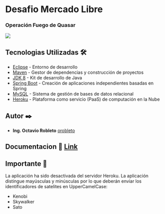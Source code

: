 # Desafio Mercado Libre

### Operación Fuego de Quasar
![](https://upload.wikimedia.org/wikipedia/commons/thumb/6/6c/Star_Wars_Logo.svg/1024px-Star_Wars_Logo.svg.png)

## Tecnologias Utilizadas 🛠️

* [Eclipse](https://www.eclipse.org/downloads/) - Entorno de desarrollo
* [Maven](https://maven.apache.org/) - Gestor de dependencias y construcción de proyectos
* [JDK 8](https://www.oracle.com/ar/java/technologies/javase/javase-jdk8-downloads.html) - Kit de desarrollo de Java
* [Spring Boot](https://spring.io/projects/spring-boot) - Creación de aplicaciones independientes basadas en Spring
* [MySQL](https://www.mysql.com) - Sistema de gestión de bases de datos relacional
* [Heroku](https://www.heroku.com) - Plataforma como servicio  (PaaS) de computación en la Nube


## Autor ✒️

* **Ing. Octavio Robleto** [orobleto](https://octaviorobleto.com/)

## Documentacion 📄  [Link](https://documenter.getpostman.com/view/10744390/Tz5qaH5c#dd88b369-cbf0-47fb-9d08-5c0392466ea4)



## Importante 📢
La aplicación ha sido desactivada del servidor Heroku.
La aplicación distingue mayúsculas y minúsculas por lo que deberán enviar los identificadores de satelites en UpperCamelCase:
- Kenobi
- Skywalker
- Sato